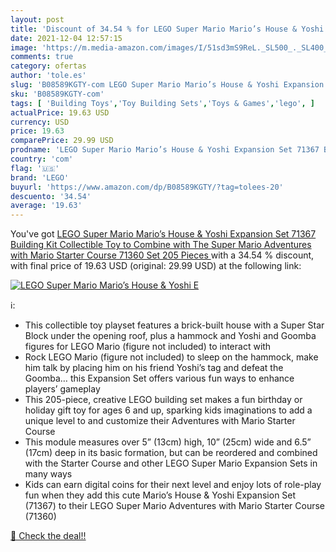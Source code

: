 ```yaml
---
layout: post
title: 'Discount of 34.54 % for LEGO Super Mario Mario’s House & Yoshi E'
date: 2021-12-04 12:57:15
image: 'https://m.media-amazon.com/images/I/51sd3mS9ReL._SL500_._SL400_.jpg'
comments: true
category: ofertas
author: 'tole.es'
slug: 'B08589KGTY-com LEGO Super Mario Mario’s House & Yoshi Expansion Set...'
sku: 'B08589KGTY-com'
tags: [ 'Building Toys','Toy Building Sets','Toys & Games','lego', ]
actualPrice: 19.63 USD
currency: USD
price: 19.63
comparePrice: 29.99 USD
prodname: 'LEGO Super Mario Mario’s House & Yoshi Expansion Set 71367 Building Kit  Collectible Toy to Combine with The Super Mario Adventures with Mario Starter Course  71360  Set  205 Pieces '
country: 'com'
flag: '🇺🇸'
brand: 'LEGO'
buyurl: 'https://www.amazon.com/dp/B08589KGTY/?tag=tolees-20'
descuento: '34.54'
average: '19.63'
---
```


You've got [LEGO Super Mario Mario’s House & Yoshi Expansion Set 71367 Building Kit  Collectible Toy to Combine with The Super Mario Adventures with Mario Starter Course  71360  Set  205 Pieces ](https://www.amazon.com/dp/B08589KGTY/?tag=tolees-20) with a  34.54 % discount, with final price of 19.63 USD (original: 29.99 USD) at the following link:

[![LEGO Super Mario Mario’s House & Yoshi E](https://m.media-amazon.com/images/I/51sd3mS9ReL._SL500_._SL400_.jpg)](https://www.amazon.com/dp/B08589KGTY/?tag=tolees-20)

ℹ️:

- This collectible toy playset features a brick-built house with a Super Star Block under the opening roof, plus a hammock and Yoshi and Goomba figures for LEGO Mario (figure not included) to interact with
- Rock LEGO Mario (figure not included) to sleep on the hammock, make him talk by placing him on his friend Yoshi’s tag and defeat the Goomba… this Expansion Set offers various fun ways to enhance players’ gameplay
- This 205-piece, creative LEGO building set makes a fun birthday or holiday gift toy for ages 6 and up, sparking kids imaginations to add a unique level to and customize their Adventures with Mario Starter Course
- This module measures over 5” (13cm) high, 10” (25cm) wide and 6.5” (17cm) deep in its basic formation, but can be reordered and combined with the Starter Course and other LEGO Super Mario Expansion Sets in many ways
- Kids can earn digital coins for their next level and enjoy lots of role-play fun when they add this cute Mario’s House & Yoshi Expansion Set (71367) to their LEGO Super Mario Adventures with Mario Starter Course (71360)

[🛒 Check the deal!!](https://www.amazon.com/dp/B08589KGTY/?tag=tolees-20)
